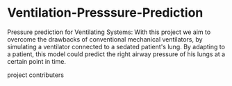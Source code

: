 # Ventilation-Presssure-Prediction
Pressure prediction for Ventilating Systems: With this project we aim to overcome the drawbacks of conventional mechanical ventilators, by simulating a ventilator connected to a sedated patient's lung. By adapting to a patient, this model could predict the right airway pressure of his lungs at a certain point in time.


project contributers
